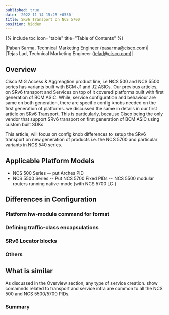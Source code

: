 ```yaml
---
published: true
date: '2022-11-14 15:25 +0530'
title: SRv6 Transport on NCS 5700
position: hidden
---
```

{% include toc icon="table" title="Table of Contents" %}

|Paban Sarma, Technical Marketing Engineer (pasarma@cisco.com)|  
|Tejas Lad, Technical Marketing Engineer (telad@cisco.com)|

<h2> Overview </h2>

Cisco MIG Access & Aggreagtion product line, i.e NCS 500 and NCS 5500 series has variants built with BCM J1 and J2 ASICs. Our previous articles, on SRv6 transport and Services on top of it covered platforms built with first generation of BCM ASIC. While, service configuration and behaviour are same on both generation, there are specific config knobs needed on the first generation of platforms. we discussed the same in details in our first article on [SRv6 Transport](https://xrdocs.io/ncs5500/tutorials/srv6-transport-on-ncs-part-1/). This is particularly, because Cisco being the only vendor that support SRv6 transport on first generation of BCM ASIC using custom built SDKs. 

This article, will focus on config knob differences to setup the SRv6 transport on new generation of products i.e. the NCS 5700 and particular variants in NCS 540 series. 

<h2> Applicable Platform Models </h2>
  
 - NCS 500 Series
  	-- put Arches PID
  - NCS 5500 Series
  	-- Put NCS 5700 Fixed PIDs
  	-- NCS 5500 modular routers running native-mode (with NCS 5700 LC ) 

<h2> Differences in Configuration</h2>

### Platform hw-module command for format
### Defining traffic-class encapsulations
### SRv6 Locator blocks
### Others
  
  <h2> What is similar </h2>
As discussed in the Overview section, any type of service creation. show comamnds related to transport and service infra are common to all the NCS 500 and NCS 5500/5700 PIDs.

<h3> Summary </h2>